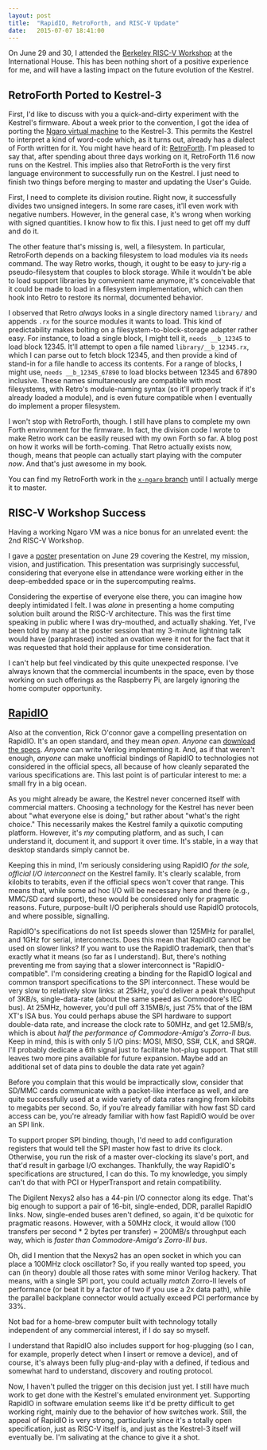 ```yaml
---
layout: post
title:  "RapidIO, RetroForth, and RISC-V Update"
date:   2015-07-07 18:41:00
---
```


On June 29 and 30, I attended the [Berkeley RISC-V Workshop](http://riscv.org/workshop-jun2015.html) at the International House.
This has been nothing short of a positive experience for me,
and will have a lasting impact on the future evolution of the Kestrel.

## RetroForth Ported to Kestrel-3

First, I'd like to discuss with you a quick-and-dirty experiment with the Kestrel's firmware.
About a week prior to the convention, I got the idea of porting the [Ngaro virtual machine](http://retroforth.org/docs/The_Ngaro_Virtual_Machine.html) to the Kestrel-3.
This permits the Kestrel to interpret a kind of word-code which, as it turns out, already has a dialect of Forth written for it.
You might have heard of it: [RetroForth](http://retroforth.org).
I'm pleased to say that, after spending about three days working on it, RetroForth 11.6 now runs on the Kestrel.
This implies also that RetroForth is the very first language environment to successfully run on the Kestrel.
I just need to finish two things before merging to master and updating the User's Guide.

First, I need to complete its division routine.
Right now, it successfully divides two unsigned integers.
In some rare cases, it'll even work with negative numbers.
However, in the general case, it's wrong when working with signed quantities.
I know how to fix this.
I just need to get off my duff and do it.

The other feature that's missing is, well, a filesystem.
In particular, RetroForth depends on a backing filesystem to load modules via its `needs` command.
The way Retro works, though, it ought to be easy to jury-rig a pseudo-filesystem that couples to block storage.
While it wouldn't be able to load support libraries by convenient name anymore,
it's conceivable that it could be made to load in a filesystem implementation,
which can then hook into Retro to restore its normal, documented behavior.

I observed that Retro _always_ looks in a single directory named `library/` and appends `.rx` for the source modules it wants to load.
This kind of predictability makes bolting on a filesystem-to-block-storage adapter rather easy.
For instance, to load a single block, I might tell it, `needs __b_12345` to load block 12345.
It'll attempt to open a file named `library/__b_12345.rx`, which I can parse out to fetch block 12345, and
then provide a kind of stand-in for a file handle to access its contents.
For a range of blocks, I might use, `needs __b_12345_67890` to load blocks between 12345 and 67890 inclusive.
These names simultaneously are compatible with most filesystems,
with Retro's module-naming syntax (so it'll properly track if it's already loaded a module),
and is even future compatible when I eventually do implement a proper filesystem.

I won't stop with RetroForth, though.
I still have plans to complete my own Forth environment for the firmware.
In fact, the division code I wrote to make Retro work can be easily reused with my own Forth so far.
A blog post on how it works will be forth-coming.
That Retro actually exists now, though, means that people can actually start playing with the computer _now_.
And that's just awesome in my book.

You can find my RetroForth work in the [`x-ngaro` branch](https://github.com/sam-falvo/kestrel/tree/x-ngaro) until I actually merge it to master.

## RISC-V Workshop Success

Having a working Ngaro VM was a nice bonus for an unrelated event: the 2nd RISC-V Workshop.

I gave a [poster](http://sam-falvo.github.io/kestrel/images/poster-full.pdf) presentation on June 29 covering the Kestrel, my mission, vision, and justification.
This presentation was surprisingly successful, considering that
everyone else in attendance were working either in the deep-embedded space or in the supercomputing realms.

Considering the expertise of everyone else there, you can imagine how deeply intimidated I felt.
I was _alone_ in presenting a home computing solution built around the RISC-V architecture.
This was the first time speaking in public where I was dry-mouthed, and 
actually shaking.
Yet, I've been told by many at the poster session that my 3-minute lightning talk would have (paraphrased) incited an ovation
were it not for the fact that it was requested that hold their applause for time consideration.

I can't help but feel vindicated by this quite unexpected response.
I've always known that the commercial incumbents in the space, even by those working on such offerings as the Raspberry Pi,
are largely ignoring the home computer opportunity.

## [RapidIO](http://rapidio.org)

Also at the convention, Rick O'connor gave a compelling presentation on RapidIO.
It's an open standard, and they mean *open.*
*Anyone* can [download the specs](http://www.rapidio.org/wp-content/uploads/2014/10/RapidIO-3.1-Specification.pdf).  *Anyone* can write Verilog implementing it.
And, as if that weren't enough, *anyone* can make unofficial bindings of RapidIO to technologies not considered in the official specs,
all because of how cleanly separated the various specifications are.
This last point is of particular interest to me: a small fry in a big ocean.

As you might already be aware, the Kestrel never concerned itself with commercial matters.
Choosing a technology for the Kestrel has never been about "what everyone else is doing,"
but rather about "what's the right choice."
This necessarily makes the Kestrel family a quixotic computing platform.
However, it's _my_ computing platform, and as such, I can understand it, document it, and support it over time.
It's stable, in a way that desktop standards simply cannot be.

Keeping this in mind, I'm seriously considering using RapidIO _for the sole, official I/O interconnect_ on the Kestrel family.
It's clearly scalable, from kilobits to terabits, even if the official specs won't cover that range.
This means that, while some ad hoc I/O will be necessary here and there (e.g., MMC/SD card support),
these would be considered only for pragmatic reasons.
Future, purpose-built I/O peripherals should use RapidIO protocols, and where possible, signalling.

RapidIO's specifications do not list speeds slower than 125MHz for parallel, and 1GHz for serial, interconnects.
Does this mean that RapidIO cannot be used on slower links?
If you want to use the RapidIO trademark, then that's exactly what it means (so far as I understand).
But, there's nothing preventing me from saying that a slower interconnect is "RapidIO-compatible".
I'm considering creating a binding for the RapidIO logical and common transport specifications to the SPI interconnect.
These would be very slow to relatively slow links:
at 25kHz, you'd deliver a peak throughput of 3KB/s, single-data-rate (about the same speed as Commodore's IEC bus).
At 25MHz, however, you'd pull off 3.15MB/s, just 75% that of the IBM XT's ISA bus.
You could perhaps abuse the SPI hardware to support double-data rate, and increase the clock rate to 50MHz, and get 12.5MB/s,
which is about _half the performance of Commodore-Amiga's Zorro-II bus._
Keep in mind, this is with only 5 I/O pins: MOSI, MISO, SS#, CLK, and SRQ#.
I'll probably dedicate a 6th signal just to facilitate hot-plug support.
That still leaves two more pins available for future expansion.
Maybe add an additional set of data pins to double the data rate yet again?

Before you complain that this would be impractically slow,
consider that SD/MMC cards communicate with a packet-like interface as well,
and are quite successfully used at a wide variety of data rates ranging from
kilobits to megabits per second.
So, if you're already familiar with how fast SD card access can be, you're
already familiar with how fast RapidIO would be over an SPI link.

To support proper SPI binding, though,
I'd need to add configuration registers that would tell the SPI master how fast to drive its clock.
Otherwise, you run the risk of a master over-clocking its slave's port, and that'd result in garbage I/O exchanges.
Thankfully, the way RapidIO's specifications are structured, I can do this.
To my knowledge, you simply can't do that with PCI or HyperTransport and retain compatibility.

The Digilent Nexys2 also has a 44-pin I/O connector along its edge.
That's big enough to support a pair of 16-bit, single-ended, DDR, parallel RapidIO links.
Now, single-ended buses aren't defined, so again, it'd be quixotic for pragmatic reasons.
However, with a 50MHz clock, it would allow (100 transfers per second * 2 bytes per transfer) = 200MB/s throughput each way,
which is _faster than Commodore-Amiga's Zorro-III bus_.

Oh, did I mention that the Nexys2 has an open socket in which you can place a 100MHz clock oscillator?
So, if you really wanted top speed, you can (in theory) double all those rates with some minor Verilog hackery.
That means, with a single SPI port, you could actually _match_ Zorro-II levels of performance (or beat it by a factor of two if you use a 2x data path),
while the parallel backplane connector would actually exceed PCI performance by 33%.

Not bad for a home-brew computer built with technology totally independent of any commercial interest, if I do say so myself.

I understand that RapidIO also includes support for hog-plugging (so I can, for example, properly detect when I insert or remove a device),
and of course, it's always been fully plug-and-play with a defined, if tedious and somewhat hard to understand, discovery and routing protocol.

Now, I haven't pulled the trigger on this decision just yet.
I still have much work to get done with the Kestrel's emulated environment yet.
Supporting RapidIO in software emulation seems like it'd be pretty difficult to get working right,
mainly due to the behavior of how switches work.
Still, the appeal of RapidIO is very strong,
particularly since it's a totally open specification, just as RISC-V itself is, and just as the Kestrel-3 itself will eventually be.
I'm salivating at the chance to give it a shot.
